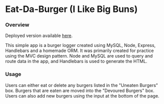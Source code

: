 # Eat-Da-Burger (I Like Big Buns)

### Overview

Deployed version available [here](https://protected-sands-64292.herokuapp.com/).

This simple app is a burger logger created using MySQL, Node, Express, Handlebars and a homemade ORM. It was primarily created for practice using the MVC design pattern. Node and MySQL are used to query and route data in the app, and Handlebars is used to generate the HTML.

### Usage
Users can either eat or delete any burgers listed in the "Uneaten Burgers" box. Burgers that are eaten are moved into the "Devoured Burgers" box. Users can also add new burgers using the input at the bottom of the page.
